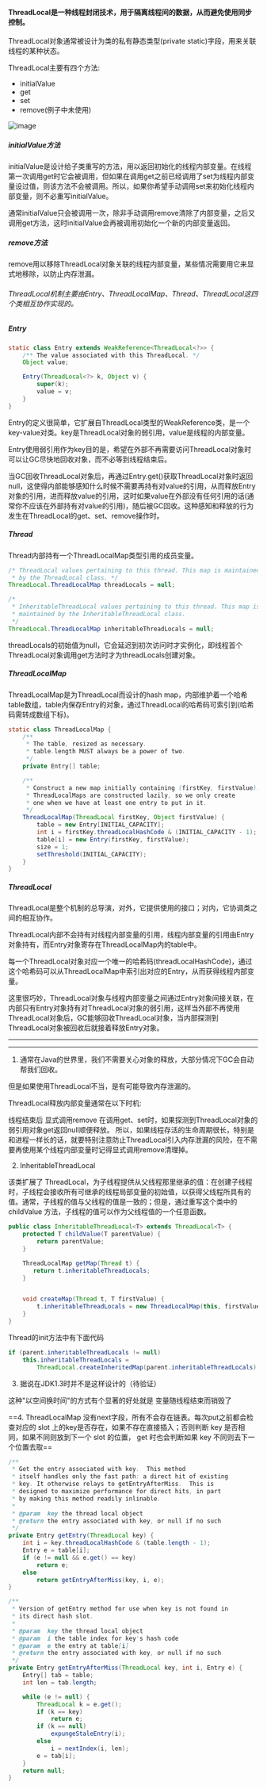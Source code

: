 #### ThreadLocal是一种线程封闭技术，用于隔离线程间的数据，从而避免使用同步控制。

ThreadLocal对象通常被设计为类的私有静态类型(private static)字段，用来关联线程的某种状态。

ThreadLocal主要有四个方法:
- initialValue
- get
- set
- remove(例子中未使用)

![image](https://pic4.zhimg.com/v2-79050bc93ffeec4f61dfd052428228bf_b.jpg)

##### initialValue方法
initialValue是设计给子类重写的方法，用以返回初始化的线程内部变量。在线程第一次调用get时它会被调用，但如果在调用get之前已经调用了set为线程内部变量设过值，则该方法不会被调用。所以，如果你希望手动调用set来初始化线程内部变量，则不必重写initialValue。

通常initialValue只会被调用一次，除非手动调用remove清除了内部变量，之后又调用get方法，这时initialValue会再被调用初始化一个新的内部变量返回。

##### remove方法
remove用以移除ThreadLocal对象关联的线程内部变量，某些情况需要用它来显式地移除，以防止内存泄漏。


###### ThreadLocal机制主要由Entry、ThreadLocalMap、Thread、ThreadLocal这四个类相互协作实现的。

##### Entry
~~~java
static class Entry extends WeakReference<ThreadLocal<?>> {
    /** The value associated with this ThreadLocal. */
    Object value;

    Entry(ThreadLocal<?> k, Object v) {
        super(k);
        value = v;
    }
}
~~~
Entry的定义很简单，它扩展自ThreadLocal类型的WeakReference类，是一个key-value对类。key是ThreadLocal对象的弱引用，value是线程的内部变量。

Entry使用弱引用作为key目的是，希望在外部不再需要访问ThreadLocal对象时可以让GC尽快地回收对象，而不必等到线程结束后。

当GC回收ThreadLocal对象后，再通过Entry.get()获取ThreadLocal对象时返回null，这使得内部能够感知什么时候不需要再持有对value的引用，从而释放Entry对象的引用，进而释放value的引用，这时如果value在外部没有任何引用的话(通常你不应该在外部持有对value的引用)，随后被GC回收。这种感知和释放的行为发生在ThreadLocal的get、set、remove操作时。

##### Thread
Thread内部持有一个ThreadLocalMap类型引用的成员变量。
~~~java
/* ThreadLocal values pertaining to this thread. This map is maintained
 * by the ThreadLocal class. */
ThreadLocal.ThreadLocalMap threadLocals = null;

/*
 * InheritableThreadLocal values pertaining to this thread. This map is
 * maintained by the InheritableThreadLocal class.  
 */ 
ThreadLocal.ThreadLocalMap inheritableThreadLocals = null;
~~~
threadLocals的初始值为null，它会延迟到初次访问时才实例化，即线程首个ThreadLocal对象调用get方法时才为threadLocals创建对象。


##### ThreadLocalMap
ThreadLocalMap是为ThreadLocal而设计的hash map，内部维护着一个哈希table数组，table内保存Entry的对象，通过ThreadLocal的哈希码可索引到(哈希码需转成数组下标)。

~~~java
static class ThreadLocalMap {
    /**
     * The table, resized as necessary.
     * table.length MUST always be a power of two.
     */
    private Entry[] table;

    /**
     * Construct a new map initially containing (firstKey, firstValue).
     * ThreadLocalMaps are constructed lazily, so we only create
     * one when we have at least one entry to put in it.
     */
    ThreadLocalMap(ThreadLocal firstKey, Object firstValue) {
        table = new Entry[INITIAL_CAPACITY];
        int i = firstKey.threadLocalHashCode & (INITIAL_CAPACITY - 1);
        table[i] = new Entry(firstKey, firstValue);
        size = 1;
        setThreshold(INITIAL_CAPACITY);
    }
}
~~~


##### ThreadLocal
ThreadLocal是整个机制的总导演，对外，它提供使用的接口；对内，它协调类之间的相互协作。

ThreadLocal内部不会持有对线程内部变量的引用，线程内部变量的引用由Entry对象持有，而Entry对象寄存在ThreadLocalMap内的table中。

每一个ThreadLocal对象对应一个唯一的哈希码(threadLocalHashCode)，通过这个哈希码可以从ThreadLocalMap中索引出对应的Entry，从而获得线程内部变量。

这里很巧妙，ThreadLocal对象与线程内部变量之间通过Entry对象间接关联，在内部只有Entry对象持有对ThreadLocal对象的弱引用，这样当外部不再使用ThreadLocal对象后，GC能够回收ThreadLocal对象，当内部探测到ThreadLocal对象被回收后就接着释放Entry对象。

---
---

1. 通常在Java的世界里，我们不需要关心对象的释放，大部分情况下GC会自动帮我们回收。

但是如果使用ThreadLocal不当，是有可能导致内存泄漏的。

ThreadLocal释放内部变量通常在以下时机:

线程结束后
显式调用remove
在调用get、set时，如果探测到ThreadLocal对象的弱引用对象get返回null顺便释放。
所以，如果线程存活的生命周期很长，特别是和进程一样长的话，就要特别注意防止ThreadLocal引入内存泄漏的风险，在不需要再使用某个线程内部变量时记得显式调用remove清理掉。

2. InheritableThreadLocal

该类扩展了 ThreadLocal，为子线程提供从父线程那里继承的值：在创建子线程时，子线程会接收所有可继承的线程局部变量的初始值，以获得父线程所具有的值。通常，子线程的值与父线程的值是一致的；但是，通过重写这个类中的 childValue 方法，子线程的值可以作为父线程值的一个任意函数。
~~~java
public class InheritableThreadLocal<T> extends ThreadLocal<T> {
    protected T childValue(T parentValue) {
        return parentValue;
    }

    ThreadLocalMap getMap(Thread t) {
       return t.inheritableThreadLocals;
    }


    void createMap(Thread t, T firstValue) {
        t.inheritableThreadLocals = new ThreadLocalMap(this, firstValue);
    }
}
~~~
Thread的init方法中有下面代码
~~~java
if (parent.inheritableThreadLocals != null)
	this.inheritableThreadLocals =
		ThreadLocal.createInheritedMap(parent.inheritableThreadLocals);
~~~

3. 据说在JDK1.3时并不是这样设计的（待验证）

这种"以空间换时间"的方式有个显著的好处就是 变量随线程结束而销毁了

==4. ThreadLocalMap 没有next字段，所有不会存在链表。每次put之前都会检查对应的 slot 上的key是否存在，如果不存在直接插入；否则判断 key 是否相同，如果不同则放到下一个 slot 的位置， get 时也会判断如果 key 不同则去下一个位置去取==
~~~java
/**
 * Get the entry associated with key.  This method
 * itself handles only the fast path: a direct hit of existing
 * key. It otherwise relays to getEntryAfterMiss.  This is
 * designed to maximize performance for direct hits, in part
 * by making this method readily inlinable.
 *
 * @param  key the thread local object
 * @return the entry associated with key, or null if no such
 */
private Entry getEntry(ThreadLocal key) {
    int i = key.threadLocalHashCode & (table.length - 1);
    Entry e = table[i];
    if (e != null && e.get() == key)
        return e;
    else
        return getEntryAfterMiss(key, i, e);
}

/**
 * Version of getEntry method for use when key is not found in
 * its direct hash slot.
 *
 * @param  key the thread local object
 * @param  i the table index for key's hash code
 * @param  e the entry at table[i]
 * @return the entry associated with key, or null if no such
 */
private Entry getEntryAfterMiss(ThreadLocal key, int i, Entry e) {
    Entry[] tab = table;
    int len = tab.length;

    while (e != null) {
        ThreadLocal k = e.get();
        if (k == key)
            return e;
        if (k == null)
            expungeStaleEntry(i);
        else
            i = nextIndex(i, len);
        e = tab[i];
    }
    return null;
}
~~~
